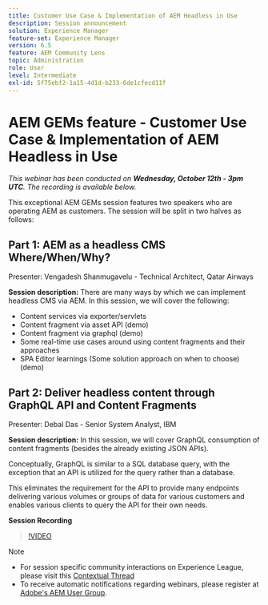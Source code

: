 ```yaml
---
title: Customer Use Case & Implementation of AEM Headless in Use
description: Session announcement
solution: Experience Manager
feature-set: Experience Manager
version: 6.5
feature: AEM Community Lens
topic: Administration
role: User
level: Intermediate
exl-id: 5f75ebf2-1a15-4d1d-b233-6de1cfecd11f
---
```

# AEM GEMs feature - Customer Use Case & Implementation of AEM Headless in Use

*This webinar has been conducted on **Wednesday, October 12th - 3pm UTC**. The recording is available below.*

This exceptional AEM GEMs session features two speakers who are operating AEM as customers. The session will be split in two halves as follows:

## Part 1: AEM as a headless CMS Where/When/Why? 

Presenter: Vengadesh Shanmugavelu - Technical Architect, Qatar Airways

**Session description:**
There are many ways by which we can implement headless CMS via AEM. 
In this session, we will cover the following: 

* Content services via exporter/servlets
* Content fragment via asset API (demo)
* Content fragment via graphql (demo)
* Some real-time use cases around using content fragments and their approaches
* SPA Editor learnings (Some solution approach on when to choose) (demo)

## Part 2: Deliver headless content through GraphQL API and Content Fragments

Presenter: Debal Das - Senior System Analyst, IBM

**Session description:**
In this session, we will cover GraphQL consumption of content fragments (besides the already existing JSON APIs).

Conceptually, GraphQL is similar to a SQL database query, with the exception that an API is utilized for the query rather than a database.

This eliminates the requirement for the API to provide many endpoints delivering various volumes or groups of data for various customers and enables various clients to query the API for their own needs.

**Session Recording**

>[!VIDEO](https://video.tv.adobe.com/v/3410160)

>[!NOTE]
>
>* For session specific community interactions on Experience League, please visit this [Contextual Thread](https://adobe.ly/3r6P4nr)
>* To receive automatic notifications regarding webinars, please register at [Adobe's AEM User Group](https://aem-augs.adobe.com/).
